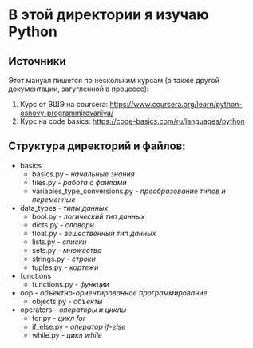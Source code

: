 # В этой директории я изучаю Python

## Источники
Этот мануал пишется по нескольким курсам (а также другой документации, загугленной в процессе):
1. Курс от ВШЭ на coursera: https://www.coursera.org/learn/python-osnovy-programmirovaniya/
2. Курс на code basics: https://code-basics.com/ru/languages/python

## Структура директорий и файлов:
- basics
  - basics.py _- начальные знания_
  - files.py _- работа с файлами_
  - variables_type_conversions.py _- преобразование типов и переменные_
- data_types _- типы данных_
  - bool.py _- логический тип данных_
  - dicts.py _- словари_
  - float.py _- вещественный тип данных_
  - lists.py _- списки_
  - sets.py _- множества_
  - strings.py _- строки_
  - tuples.py _- кортежи_
- functions
  - functions.py _- функции_
- oop _- объектно-ориентированное программирование_
  - objects.py _- объекты_
- operators _- операторы и циклы_
  - for.py _- цикл for_
  - if_else.py _- оператор if-else_
  - while.py _- цикл while_
